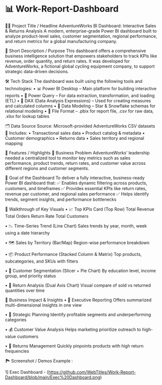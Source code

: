 # 📊 Work-Report-Dashboard

🚴‍♂️ Project Title / Headline
AdventureWorks BI Dashboard: Interactive Sales & Returns Analysis
A modern, enterprise-grade Power BI dashboard built to analyze product-level sales, customer segmentation, regional performance, and return metrics for a global manufacturing company.

🎯 Short Description / Purpose
This dashboard offers a comprehensive business intelligence solution that empowers stakeholders to track KPIs like revenue, order quantity, and return rates.
It was developed for AdventureWorks, a fictional global cycling equipment company, to support strategic data-driven decisions.

🛠️ Tech Stack
The dashboard was built using the following tools and technologies:
•	📊 Power BI Desktop – Main platform for building interactive reports
•	🧩 Power Query – For data extraction, transformation, and loading (ETL)
•	🧠 DAX (Data Analysis Expressions) – Used for creating measures and calculated columns
•	🔗 Data Modeling – Star & Snowflake schemas for relational modeling
•	📁 File Format – .pbix for report file, .csv for raw data, .xlsx for lookup tables

🗂️ Data Source
Source: Microsoft-provided AdventureWorks CSV datasets
📌 Includes:
•	Transactional sales data
•	Product catalog & metadata
•	Customer demographics
•	Returns data
•	Sales territory and regional mapping

🌟 Features / Highlights
💼 Business Problem
AdventureWorks’ leadership needed a centralized tool to monitor key metrics such as sales performance, product trends, return rates, and customer value across different regions and customer segments.

🎯 Goal of the Dashboard
To deliver a fully interactive, business-ready Power BI dashboard that:
✅ Enables dynamic filtering across products, customers, and timeframes
✅ Provides essential KPIs like return rates, revenue per customer, and regional sales performance
✅ Helps identify trends, segment insights, and performance bottlenecks

🧭 Walkthrough of Key Visuals
•	📈 Top KPIs Card (Top Row)
	Total Revenue
	Total Orders
	Return Rate
	Total Customers

•	📉 Time-Series Trend (Line Chart)
	Sales trends by year, month, week using a date hierarchy

•	🗺️ Sales by Territory (Bar/Map)
	Region-wise performance breakdown

•	📦 Product Performance (Stacked Column & Matrix)
	Top products, subcategories, and SKUs with filters

•	👥 Customer Segmentation (Slicer + Pie Chart)
	By education level, income group, and priority status

•	🔁 Return Analysis (Dual Axis Chart)
	Visual compare of sold vs returned quantities over time

📌 Business Impact & Insights
•	🧾 Executive Reporting
	Offers summarized multi-dimensional insights in one view

•	🎯 Strategic Planning
	Identify profitable segments and underperforming categories

•	💰 Customer Value Analysis
	Helps marketing prioritize outreach to high-value customers

•	🚨 Returns Management
	Quickly pinpoints products with high return frequencies

🏞️ Screenshot / Demos
Example :

1] Exec Dashboard - (https://github.com/WebTitles/Work-Report-Dashboard/blob/main/Exec%20Dashboard.png)

